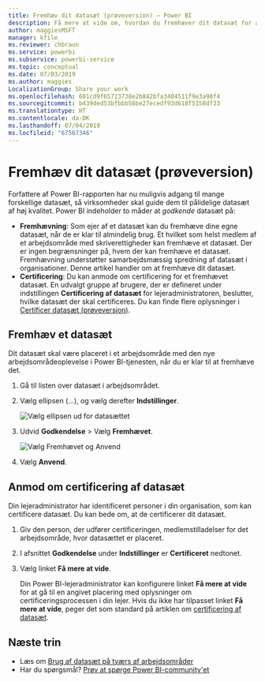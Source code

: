 ```yaml
---
title: Fremhæv dit datasæt (prøveversion) – Power BI
description: Få mere at vide om, hvordan du fremhæver dit datasæt for at guide virksomhedsbrugere til pålidelige datasæt af høj kvalitet.
author: maggiesMSFT
manager: kfile
ms.reviewer: chbraun
ms.service: powerbi
ms.subservice: powerbi-service
ms.topic: conceptual
ms.date: 07/03/2019
ms.author: maggies
LocalizationGroup: Share your work
ms.openlocfilehash: 681cd9f65713738e2b842bfa3404511f9e3a98f4
ms.sourcegitcommit: b439ded53bfbbb58be27ecedf93d618f5158df33
ms.translationtype: HT
ms.contentlocale: da-DK
ms.lasthandoff: 07/04/2019
ms.locfileid: "67567346"
---
```

# <a name="promote-your-dataset-preview"></a>Fremhæv dit datasæt (prøveversion)

Forfattere af Power BI-rapporten har nu muligvis adgang til mange forskellige datasæt, så virksomheder skal guide dem til pålidelige datasæt af høj kvalitet. Power BI indeholder to måder at *godkende* datasæt på:

- **Fremhævning**: Som ejer af et datasæt kan du fremhæve dine egne datasæt, når de er klar til almindelig brug. Et hvilket som helst medlem af et arbejdsområde med skriverettigheder kan fremhæve et datasæt. Der er ingen begrænsninger på, hvem der kan fremhæve et datasæt. Fremhævning understøtter samarbejdsmæssig spredning af datasæt i organisationer. Denne artikel handler om at fremhæve dit datasæt.
- **Certificering**: Du kan anmode om certificering for et fremhævet datasæt. En udvalgt gruppe af brugere, der er defineret under indstillingen **Certificering af datasæt** for lejeradministratoren, beslutter, hvilke datasæt der skal certificeres. Du kan finde flere oplysninger i [Certificer datasæt (prøveversion)](service-datasets-certify.md).

## <a name="promote-a-dataset"></a>Fremhæv et datasæt

Dit datasæt skal være placeret i et arbejdsområde med den nye arbejdsområdeoplevelse i Power BI-tjenesten, når du er klar til at fremhæve det.

1. Gå til listen over datasæt i arbejdsområdet.
 
1. Vælg ellipsen (...), og vælg derefter **Indstillinger**.

    ![Vælg ellipsen ud for datasættet](media/service-datasets-certify-promote/power-bi-dataset-settings.png)

1. Udvid **Godkendelse** > Vælg **Fremhævet**.

    ![Vælg Fremhævet og Anvend](media/service-datasets-certify-promote/power-bi-dataset-promoted-endorsement.png)

1. Vælg **Anvend**.

## <a name="request-dataset-certification"></a>Anmod om certificering af datasæt

Din lejeradministrator har identificeret personer i din organisation, som kan certificere datasæt. Du kan bede om, at de certificerer dit datasæt.

1. Giv den person, der udfører certificeringen, medlemstilladelser for det arbejdsområde, hvor datasættet er placeret.

1. I afsnittet **Godkendelse** under **Indstillinger** er **Certificeret** nedtonet.

1. Vælg linket **Få mere at vide**.

    Din Power BI-lejeradministrator kan konfigurere linket **Få mere at vide** for at gå til en angivet placering med oplysninger om certificeringsprocessen i din lejer.   Hvis du ikke har tilpasset linket **Få mere at vide**, peger det som standard på artiklen om [certificering af datasæt](service-datasets-certify.md).

## <a name="next-steps"></a>Næste trin

* Læs om [Brug af datasæt på tværs af arbejdsområder](service-datasets-across-workspaces.md)
* Har du spørgsmål? [Prøv at spørge Power BI-community'et](http://community.powerbi.com/)
